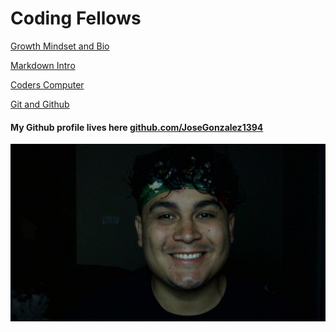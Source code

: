 # Coding Fellows

[Growth Mindset and Bio](class-1.md)

[Markdown Intro](topic-read-1.md)

[Coders Computer](topic-read-2.md)

[Git and Github](topic-read-3.md)

#### My Github profile lives here [github.com/JoseGonzalez1394](https://github.com/JoseGonzalez1394)

![](/WIN_20220627_05_31_26_Pro.jpg)